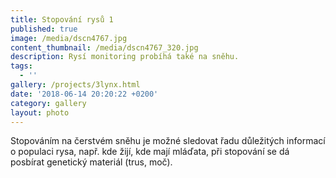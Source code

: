 ```yaml
---
title: Stopování rysů 1
published: true
image: /media/dscn4767.jpg
content_thumbnail: /media/dscn4767_320.jpg
description: Rysí monitoring probíhá také na sněhu.
tags:
  - ''
gallery: /projects/3lynx.html
date: '2018-06-14 20:20:22 +0200'
category: gallery
layout: photo
---
```

Stopováním na čerstvém sněhu je možné sledovat řadu důležitých informací o populaci rysa, např. kde žijí, kde mají mláďata, při stopování se dá posbírat genetický materiál (trus, moč).
